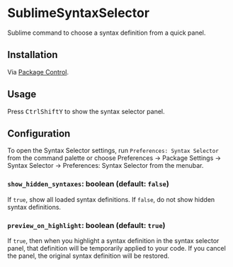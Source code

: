 # SublimeSyntaxSelector
Sublime command to choose a syntax definition from a quick panel.

## Installation

Via [Package Control](https://packagecontrol.io/docs/usage).

## Usage

Press <kbd>Ctrl</kbd><kbd>Shift</kbd><kbd>Y</kbd> to show the syntax selector panel.

## Configuration

To open the Syntax Selector settings, run `Preferences: Syntax Selector` from the command palette or choose Preferences → Package Settings → Syntax Selector → Preferences: Syntax Selector from the menubar.

### `show_hidden_syntaxes`: boolean (default: `false`)

If `true`, show all loaded syntax definitions. If `false`, do not show hidden syntax definitions.

### `preview_on_highlight`: boolean (default: `true`)

If `true`, then when you highlight a syntax definition in the syntax selector panel, that definition will be temporarily applied to your code. If you cancel the panel, the original syntax definition will be restored.
